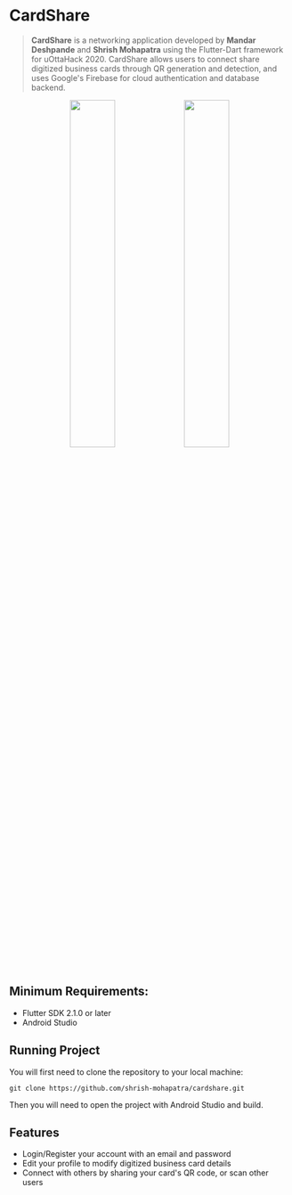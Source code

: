 # CardShare
> **CardShare** is a networking application developed by **Mandar Deshpande** and **Shrish Mohapatra** using the Flutter-Dart framework for uOttaHack 2020. CardShare allows users to connect share digitized business cards through QR generation and detection, and uses Google's Firebase for cloud authentication and database backend.

<div class="row">
  <p align="center">
    <img src="https://github.com/shrish-mohapatra/cardshare/blob/master/screenshots/cards.jpg" width="40%">
    <img src="https://github.com/shrish-mohapatra/cardshare/blob/master/screenshots/qr-code.jpg" width="40%">
  </p>
</div>

## Minimum Requirements:
- Flutter SDK 2.1.0 or later
- Android Studio

## Running Project
You will first need to clone the repository to your local machine:
```
git clone https://github.com/shrish-mohapatra/cardshare.git
```

Then you will need to open the project with Android Studio and build.

## Features
- Login/Register your account with an email and password
- Edit your profile to modify digitized business card details
- Connect with others by sharing your card's QR code, or scan other users
